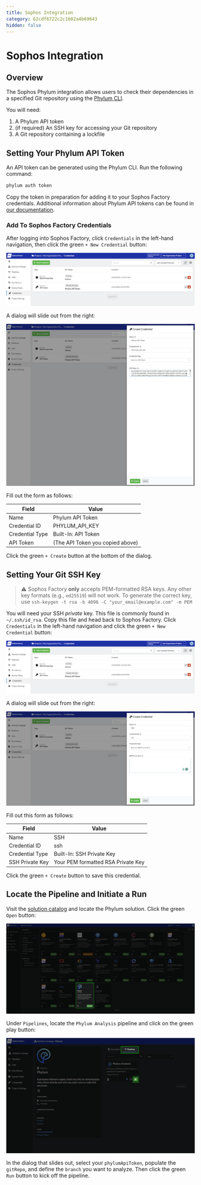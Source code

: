 ```yaml
---
title: Sophos Integration
category: 62cdf6722c2c1602a4b69643
hidden: false
---
```

# Sophos Integration

## Overview

The Sophos Phylum integration allows users to check their dependencies in a specified Git repository using the [Phylum CLI](https://docs.phylum.io/docs/welcome).

You will need:

1. A Phylum API token
2. (if required) An SSH key for accessing your Git repository
3. A Git repository containing a lockfile

## Setting Your Phylum API Token

An API token can be generated using the Phylum CLI. Run the following command:

```sh
phylum auth token
```

Copy the token in preparation for adding it to your Sophos Factory credentials. Additional information about Phylum API tokens can be found in [our documentation](https://docs.phylum.io/docs/api-keys).

### Add To Sophos Factory Credentials

After logging into Sophos Factory, click `Credentials` in the left-hand navigation, then click the green `+ New Credential` button:

![Adding a new credential in Sophos](https://raw.githubusercontent.com/phylum-dev/documentation/main/assets/sophos_add_creds.png)

A dialog will slide out from the right:

![Create Phylum credential dialog](https://raw.githubusercontent.com/phylum-dev/documentation/main/assets/sophos_create_cred_phylum.png)

Fill out the form as follows:

| Field | Value |
| ----- | ----- |
| Name | Phylum API Token |
| Credential ID | PHYLUM_API_KEY |
| Credential Type | Built-In: API Token |
| API Token | (The API Token you copied above) |

Click the green `+ Create` button at the bottom of the dialog.

## Setting Your Git SSH Key

> ⚠️ Sophos Factory **only** accepts PEM-formatted RSA keys. Any other key formats (e.g., `ed25519`) will not work. To generate the correct key, use `ssh-keygen -t rsa -b 4096 -C "your_email@example.com" -m PEM`

You will need your SSH *private* key. This file is commonly found in `~/.ssh/id_rsa`. Copy this file and head back to Sophos Factory. Click `Credentials` in the left-hand navigation and click the green `+ New Credential` button:

![Adding a new credential in Sophos](https://raw.githubusercontent.com/phylum-dev/documentation/main/assets/sophos_add_creds.png)

A dialog will slide out from the right:

![Create SSH key credential dialog](https://raw.githubusercontent.com/phylum-dev/documentation/main/assets/sophos_create_cred_ssh.png)

Fill out this form as follows:

| Field | Value |
| ----- | ----- |
| Name | SSH |
| Credential ID | ssh |
| Credential Type | Built-In: SSH Private Key |
| SSH Private Key | Your PEM formatted RSA Private Key |

Click the green `+ Create` button to save this credential.

## Locate the Pipeline and Initiate a Run

Visit the [solution catalog](https://app.refactr.it/catalogs) and locate the Phylum solution. Click the green `Open` button:

![Sophos solution catalog](https://raw.githubusercontent.com/phylum-dev/documentation/main/assets/sophos_solution_catalog.png)

Under `Pipelines`, locate the `Phylum Analysis` pipeline and click on the green play button:

![Phylum analysis pipeline](https://raw.githubusercontent.com/phylum-dev/documentation/main/assets/sophos_pipeline_view.png)

In the dialog that slides out, select your `phylumApiToken`, populate the `gitRepo`, and define the `branch` you want to analyze. Then click the green `Run` button to kick off the pipeline.
